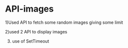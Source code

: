 # API-images
1)Used API to fetch some random images giving some limit

2)used 2 API to display images

3) use of SetTimeout
